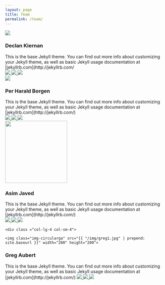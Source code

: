 ```yaml
---
layout: page
title: Team
permalink: /team/
---
```


<script>
$( document ).ready(function() {

$("#img-circulardk").hover( function(){
	$("#img-circulardk").attr('src', "http://foundry-matrix.github.io/fmblog/img/cup1.jpg");
	console.log("mouse on");

}, function(){
	$("#img-circulardk").attr('src', "http://foundry-matrix.github.io/fmblog/img/cup2.jpg");
	
	console.log("mouse off");
});


$("#img-circularphb").hover( function(){
	$("#img-circularphb").attr('src', "http://foundry-matrix.github.io/fmblog/img/per1.jpg");
	console.log("mouse on");

}, function(){
	$("#img-circularphb").attr('src', "http://foundry-matrix.github.io/fmblog/img/per2.jpg");
	
	console.log("mouse off");
});


$("#img-circularaj").hover( function(){
	$("#img-circularaj").attr('src', "http://foundry-matrix.github.io/fmblog/img/asim1.jpg");
	console.log("mouse on");

}, function(){
	$("#img-circularaj").attr('src', "http://foundry-matrix.github.io/fmblog/img/asim2.jpg");
	
	console.log("mouse off");
});


$("#img-circularga").hover( function(){
	$("#img-circularga").attr('src', "http://foundry-matrix.github.io/fmblog/img/greg1.jpg");
	console.log("mouse on");

}, function(){
	$("#img-circularga").attr('src', "http://foundry-matrix.github.io/fmblog/img/greg2.jpg");
	
	console.log("mouse off");
});




});




</script>



<div class="colour">
<div class="row">
	<div class ="col-lg-4 col-sm-4">
	<img id="img-circulardk" src="{{ "/img/cup1.jpg" | prepend: site.baseurl }}">
</div>

<div class ="col-lg-8 col-sm-8">
	<h3 class="name">Declan Kiernan</h3>
	This is the base Jekyll theme. You can find out more info about customizing your Jekyll theme, as well as basic Jekyll usage documentation at [jekyllrb.com](http://jekyllrb.com/
<div class="social_box">
<a href="https://www.linkedin.com/">
<img class="social_icon" src="http://cdn.flaticon.com/png/256/8707.png">
</a>
<a href="https://www.github.com">
<img class="social_icon" src="http://upload.wikimedia.org/wikipedia/commons/thumb/9/91/Octicons-mark-github.svg/2000px-Octicons-mark-github.svg.png">
</a>

<a href="https://www.codewars.com">
<img class="social_icon" src="https://crunchbase-production-res.cloudinary.com/image/upload/c_pad,h_98,w_98/v1400019742/pbpj9oxf1ipwrisnj9ia.png">
</a>
</div>

</div>
</div>

<div class="row team_row">
	<div class ="col-lg-4 col-sm-4">
	<img id="img-circularphb" src="{{ "/img/per1.jpg" | prepend: site.baseurl }}">
	</div>

<div class ="col-lg-8 col-sm-8">
<h3 class="name">Per Harald Borgen</h3>
This is the base Jekyll theme. You can find out more info about customizing your Jekyll theme, as well as basic Jekyll usage documentation at [jekyllrb.com](http://jekyllrb.com/)

<div class="social_box">
<a href="https://www.linkedin.com/">
<img class="social_icon" src="http://cdn.flaticon.com/png/256/8707.png">
</a>
<a href="https://www.linkedin.com">
<img class="social_icon" src="http://upload.wikimedia.org/wikipedia/commons/thumb/9/91/Octicons-mark-github.svg/2000px-Octicons-mark-github.svg.png">
</a>
<a href="https://www.codewars.com">
<img class="social_icon" src="https://crunchbase-production-res.cloudinary.com/image/upload/c_pad,h_98,w_98/v1400019742/pbpj9oxf1ipwrisnj9ia.png">
</a>
</div>


</div>
</div>


<div class="row team_row">
	<div class ="col-lg-4 col-sm-4">
		<img  id="img-circularaj" src="{{ "/img/asim1.jpg" | prepend: site.baseurl }}" width="200" height="200">

</div>

<div class ="col-lg-8 col-sm-8">
<h3 class="name">Asim Javed</h3>
This is the base Jekyll theme. You can find out more info about customizing your Jekyll theme, as well as basic Jekyll usage documentation at [jekyllrb.com](http://jekyllrb.com/)

<div class="social_box">
<a href="https://www.linkedin.com/">
<img class="social_icon" src="http://cdn.flaticon.com/png/256/8707.png">
</a>
<a href="https://www.linkedin.com">
<img class="social_icon" src="http://upload.wikimedia.org/wikipedia/commons/thumb/9/91/Octicons-mark-github.svg/2000px-Octicons-mark-github.svg.png">
</a>
<a href="https://www.codewars.com">
<img class="social_icon" src="https://crunchbase-production-res.cloudinary.com/image/upload/c_pad,h_98,w_98/v1400019742/pbpj9oxf1ipwrisnj9ia.png">
</a>
</div>
</div>
</div>

<div class="row team_row">

	<div class ="col-lg-4 col-sm-4">

	<img class="img-circularga" src="{{ "/img/greg1.jpg" | prepend: site.baseurl }}" width="200" height="200">


</div>

<div class ="col-lg-8 col-sm-8">
	<h3 class="name">Greg Aubert</h3>
This is the base Jekyll theme. You can find out more info about customizing your Jekyll theme, as well as basic Jekyll usage documentation at [jekyllrb.com](http://jekyllrb.com/)
<a href="https://www.linkedin.com/">
<img class="social_icon" src="http://cdn.flaticon.com/png/256/8707.png">
</a>
<a href="https://www.linkedin.com">
<img class="social_icon" src="http://upload.wikimedia.org/wikipedia/commons/thumb/9/91/Octicons-mark-github.svg/2000px-Octicons-mark-github.svg.png">
</a>
<a href="https://www.codewars.com">
<img class="social_icon" src="https://crunchbase-production-res.cloudinary.com/image/upload/c_pad,h_98,w_98/v1400019742/pbpj9oxf1ipwrisnj9ia.png">
</a>


</div>
</div>
</div>





